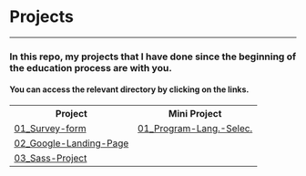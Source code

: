 <h1>Projects</h1>
<hr />
<h3>In this repo, my projects that I have done since the beginning of the education process are with you.</h2>
<h4>You can access the relevant directory by clicking on the links.</h4>

<table>
    <tr>
        <th>Project</th>
        <th>Mini Project</th>
    </tr>
    <tr>
        <td >
          <!-- Satır 1 -->
            <a
      href="https://github.com/muhammedvuslat/Projects/tree/master/01-Survey-form"
      >01_Survey-form</a
    >
        </td>
        <td>
          <a
      href="https://github.com/muhammedvuslat/Projects/tree/master/-Mini%20Projects-/01_Program%20Lang.%20Lister"
      >01_Program-Lang.-Selec.</a
       </td>
    </tr>
    <tr>
        <td>
          <!-- Satır 2 -->
          <a
            href="https://github.com/muhammedvuslat/Projects/tree/master/02_Google-Landing-Page"
            >02_Google-Landing-Page</a
          ></td>
        <td></td>
    </tr>
    <tr>
        <td>
          <!-- Satır 3 -->
            <a
            href="https://github.com/muhammedvuslat/Projects/tree/master/03_Sass-Project"
            >03_Sass-Project</a
          >
        </td>
    </tr>
</table>

